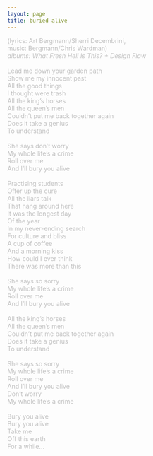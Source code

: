 ```yaml
---
layout: page
title: buried alive
---
```

<span style="color: #c0c0c0">(lyrics: Art Bergmann/Sherri Decembrini, <br />
music: Bergmann/Chris Wardman)<br />
<i>albums: What Fresh Hell Is This? + Design Flaw</i>
<br />
<br />
Lead me down your garden path<br />
Show me my innocent past<br />
All the good things<br />
I thought were trash<br />
All the king&rsquo;s horses<br />
All the queen&rsquo;s men<br />
Couldn&rsquo;t put me back together again<br />
Does it take a genius <br />
To understand<br />
<br />
She says don&rsquo;t worry<br />
My whole life&rsquo;s a crime<br />
Roll over me<br />
And I&rsquo;ll bury you alive<br />
<br />
Practising students<br />
Offer up the cure<br />
All the liars talk<br />
That hang around here<br />
It was the longest day<br />
Of the year<br />
In my never-ending search<br />
For culture and bliss<br />
A cup of coffee<br />
And a morning kiss<br />
How could I ever think<br />
There was more than this<br />
<br />
She says so sorry<br />
My whole life&rsquo;s a crime<br />
Roll over me <br />
And I&rsquo;ll bury you alive<br />
<br />
All the king&rsquo;s horses<br />
All the queen&rsquo;s men<br />
Couldn&rsquo;t put me back together again<br />
Does it take a genius <br />
To understand<br />
<br />
She says so sorry<br />
My whole life&rsquo;s a crime<br />
Roll over me<br />
And I&rsquo;ll bury you alive<br />
Don&rsquo;t worry<br />
My whole life&rsquo;s a crime<br />
<br />
Bury you alive<br />
Bury you alive<br />
Take me <br />
Off this earth<br />
For a while&hellip;
</span>

